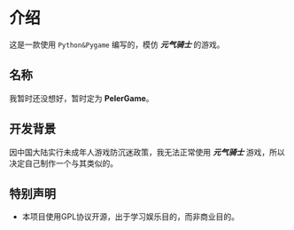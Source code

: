 # 介绍
这是一款使用 `Python&Pygame` 编写的，模仿 ***元气骑士*** 的游戏。
## 名称
我暂时还没想好，暂时定为 **PelerGame**。
## 开发背景
因中国大陆实行未成年人游戏防沉迷政策，我无法正常使用 ***元气骑士*** 游戏，所以决定自己制作一个与其类似的。
## 特别声明
- 本项目使用GPL协议开源，出于学习娱乐目的，而非商业目的。